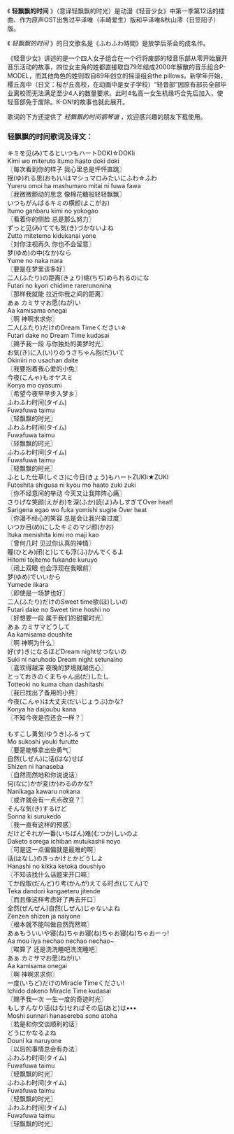

《 **轻飘飘的时间**
》（意译轻飘飘的时光）是动漫《轻音少女》中第一季第12话的插曲、作为原声OST出售过平泽唯（丰崎爱生）版和平泽唯&秋山澪（日笠阳子）版。

《 _轻飘飘的时间_ 》的日文歌名是《ふわふわ時間》是放学后茶会的成名作。

《轻音少女》讲述的是一个四人女子组合在一个行将废部的轻音乐部从零开始展开音乐活动的故事，四位女主角的姓都直接取自79年结成2000年解散的音乐组合P-
MODEL，而其他角色的姓则取自89年创立的摇滚组合the
pillows。新学年开始，樱丘高中（日文：桜が丘高校，在动画中是女子学校）“轻音部”因原有部员全部毕业离校而无法满足至少4人的数量要求。此时4名高一女生机缘巧合先后加入，使轻音部免于废除。K-ON!的故事也就此展开。

歌词的下方还提供了 _轻飘飘的时间钢琴谱_ ，欢迎感兴趣的朋友下载使用。

### 轻飘飘的时间歌词及译文：

キミを见(み)てるといつもハートDOKI☆DOKIi  
Kimi wo miteruto itumo haato doki doki  
〖每次看到你的样子 我心里总是怦怦直跳〗  
揺(ゆ)れる思(おも)いはマシュマロみたいにふわ☆ふわ  
Yureru omoi ha mashumaro mitai ni fuwa fawa  
〖我微微颤动的思念 像棉花糖般轻轻飘飘〗  
いつもがんばるキミの横颜(よこがお)  
Itumo ganbaru kimi no yokogao  
〖看着你的侧脸 总是那么努力〗  
ずっと见(み)てても気(き)づかないよね  
Zutto mitetemo kidukanai yone  
〖对你注视再久 你也不会留意〗  
梦(ゆめ)の中(なか)なら  
Yume no naka nara  
〖要是在梦里该多好〗  
二人(ふたり)の距离(きょり)缩(ちぢ)められるのにな  
Futari no kyori chidime rarerunonina  
〖那样我就能 拉近你我之间的距离〗  
あぁ カミサマお愿(ねが)い  
Aa kamisama onegai  
〖啊 神啊求求你〗  
二人(ふたり)だけのDream Timeください☆  
Futari dake no Dream Time kudasai  
〖赐予我一段 与你独处的美梦时光〗  
お気(き)に入(い)りのうさちゃん抱(だ)いて  
Okiniiri no usachan daite  
〖我要抱着我心爱的小兔〗  
今夜(こんゃ)もオヤスミ  
Konya mo oyasumi  
〖希望今夜早早步入梦乡〗  
ふわふわ时间(タイム)  
Fuwafuwa taimu  
〖轻飘飘的时光〗  
ふわふわ时间(タイム)  
Fuwafuwa taimu  
〖轻飘飘的时光〗  
ふわふわ时间(タイム)  
Fuwafuwa taimu  
〖轻飘飘的时光〗  
ふとした仕草(しぐさ)に今日(きょう)もハートZUKIi★ZUKI  
Futoshita shigusa ni kyou mo haato zuki zuki  
〖你不经意间的举动 今天又让我阵阵心痛〗  
さりげな笑颜(えがお)を深(ふか)読(よ)みしすぎてOver heat!  
Sarigena egao wo fuka yomishi sugite Over heat  
〖你漫不经心的笑容 总是会让我兴奋过度〗  
いつか目(め)にしたキミのマジ颜(かお)  
Ituka menishita kimi no maji kao  
〖曾何几时 见过你认真的神情〗  
瞳(ひとみ)闭(と)じても浮(ふ)かんでくるよ  
Hitomi tojitemo fukande kuruyo  
〖闭上双眼 也会浮现在我眼前〗  
梦(ゆめ)でいいから  
Yumede iikara  
〖即使是一场梦也好〗  
二人(ふたり)だけのSweet time欲(ほ)しいの  
Futari dake no Sweet time hoshii no  
〖好想要一段 属于我们的甜蜜时光〗  
あぁ カミサマどうして  
Aa kamisama doushite  
〖啊 神啊为什么〗  
好(す)きになるほどDream nightせつないの  
Suki ni naruhodo Dream night setunaino  
〖喜欢得越深 夜晚的梦境就越伤心〗  
とっておきのくまちゃん出(だ)したし  
Totteoki no kuma chan dashitashi  
〖我已找出了备用的小熊〗  
今夜(こんゃ)は大丈夫(だいじょうぶ)かな?  
Konya ha daijoubu kana  
〖不知今夜是否还会一样？〗  
<music>  
もすこし勇気(ゆうき)ふるって  
Mo sukoshi youki furutte  
〖要是能够拿出些勇气〗  
自然(しぜん)に话(はな)せば  
Shizen ni hanaseba  
〖自然而然地和你说说话〗  
何(なに)かが変(か)わるのかな?  
Nanikaga kawaru nokana  
〖或许就会有一点点改变？〗  
そんな気(き)するけど  
Sonna ki surukedo  
〖我一直有这样的预感〗  
だけどそれが一番(いちばん)难(むつか)しいのよ  
Daketo sorega ichiban mutukashii noyo  
〖可是这一点偏偏就是最难的啊〗  
话(はなし)のきっかけとかどうしよ  
Hanashi no kikka ketoka doushiyo  
〖不知该找什么话题来开口嘛〗  
てか段取(だんど)り考(かんが)えてる时点(じてん)で  
Teka dandori kangaeteru jitende  
〖而且像这样考虑好了再去开口〗  
全然(ぜんぜん)自然(しぜん)じゃないよね  
Zenzen shizen ja naiyone  
〖根本就不能叫做自然而然嘛〗  
あぁもういいや寝(ね)ちゃお寝(ね)ちゃお寝(ね)ちゃおーっ!  
Aa mou iiya nechao nechao nechao~  
〖唉算了 还是洗洗睡吧洗洗睡吧〗  
あぁ カミサマお愿(ねが)い  
Aa kamisama onegai  
〖啊 神啊求求你〗  
一度(いちど)だけのMiracle Timeください!  
Ichido dakeno Miracle Time kudasai  
〖赐予我一次 一生一度的奇迹时光〗  
もしすんなり话(はな)せればその后(あと)は•••  
Moshi sunnari hanasereba sono atoha  
〖若是和你交谈顺利的话〗  
どうにかなるよね  
Douni ka naruyone  
〖以后的事情总会有办法〗  
ふわふわ时间(タイム)  
Fuwafuwa taimu  
〖轻飘飘的时光〗  
ふわふわ时间(タイム)  
Fuwafuwa taimu  
〖轻飘飘的时光〗  
ふわふわ时间(タイム)  
Fuwafuwa taimu  
〖轻飘飘的时光〗

